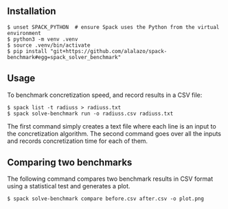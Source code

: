 ## Installation

```console
$ unset SPACK_PYTHON  # ensure Spack uses the Python from the virtual environment
$ python3 -m venv .venv
$ source .venv/bin/activate
$ pip install "git+https://github.com/alalazo/spack-benchmark#egg=spack_solver_benchmark"
```

## Usage

To benchmark concretization speed, and record results in a CSV file:

```console
$ spack list -t radiuss > radiuss.txt
$ spack solve-benchmark run -o radiuss.csv radiuss.txt
```

The first command simply creates a text file where each line is an input to the concretization algorithm.
The second command goes over all the inputs and records concretization time for each of them.

## Comparing two benchmarks

The following command compares two benchmark results in CSV format using a statistical test and generates a plot.

```console
$ spack solve-benchmark compare before.csv after.csv -o plot.png
```